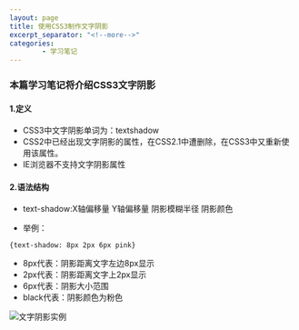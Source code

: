 ```yaml
---
layout: page
title: 使用CSS3制作文字阴影
excerpt_separator: "<!--more-->"
categories:
        - 学习笔记
---
```

### 本篇学习笔记将介绍CSS3文字阴影
<!--more-->
#### 1.定义
- CSS3中文字阴影单词为：textshadow
- CSS2中已经出现文字阴影的属性，在CSS2.1中遭删除，在CSS3中又重新使用该属性。
- IE浏览器不支持文字阴影属性

#### 2.语法结构
- text-shadow:X轴偏移量 Y轴偏移量 阴影模糊半径 阴影颜色

- 举例：
 ```
 {text-shadow: 8px 2px 6px pink}
 ```

- 8px代表：阴影距离文字左边8px显示
- 2px代表：阴影距离文字上2px显示
- 6px代表：阴影大小范围
- black代表：阴影颜色为粉色

![文字阴影实例](https://images2015.cnblogs.com/blog/805591/201605/805591-20160530161108305-918321964.png)
